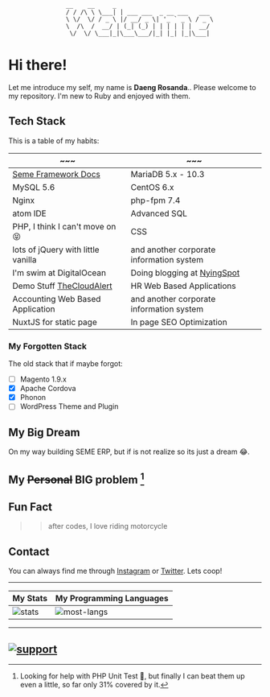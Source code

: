 ```
                __    __     _                          
                / / /\ \ \___| | ___ ___  _ __ ___   ___
                \ \/  \/ / _ \ |/ __/ _ \| '_ ` _ \ / _ \
                \  /\  /  __/ | (_| (_) | | | | | |  __/
                 \/  \/ \___|_|\___\___/|_| |_| |_|\___|
```


# Hi there!
Let me introduce my self, my name is **Daeng Rosanda**.. Please welcome to my repository. I'm new to Ruby and enjoyed with them.

## Tech Stack
This is a table of my habits:

| ~~~  | ~~~  |
|---|---|
| [Seme Framework Docs](https://seme.framework.web.id) | MariaDB 5.x - 10.3 |
| MySQL 5.6 | CentOS 6.x |
| Nginx | php-fpm 7.4 |
| atom IDE | Advanced SQL |
| PHP, I think I can't move on 😝 | CSS |
| lots of jQuery with little vanilla | and another corporate information system |
| I'm swim at DigitalOcean | Doing blogging at [NyingSpot](https://www.NyingSpot.com) |
| Demo Stuff [TheCloudAlert](https://www.thecloudalert.com) | HR Web Based Applications |
| Accounting Web Based Application | and another corporate information system |
| NuxtJS for static page | In page SEO Optimization |


### My Forgotten Stack
The old stack that if maybe forgot:
- [ ] Magento 1.9.x
- [X] Apache Cordova
- [X] Phonon
- [ ] WordPress Theme and Plugin

## My Big Dream

On my way building SEME ERP, but if is not realize so its just a dream 😂.

## My ~~Personal~~ BIG problem [^1]

[^1]: Looking for help with PHP Unit Test 🤯, but finally I can beat them up even a little, so far only 31% covered by it.

## Fun Fact

> > after codes, I love riding motorcycle


## Contact

You can always find me through [Instagram](https://instagram.com/drosanda) or [Twitter](https://twitter.com/drosanda). Lets coop!

---
| My Stats | My Programming Languages |
|---|---|
| ![stats](https://github-readme-stats.vercel.app/api?username=drosanda&show_icons=true&hide_title=true&count_private=true&theme=radical) | ![most-langs](https://github-readme-stats.vercel.app/api/top-langs/?username=drosanda&hide=javascript,html&theme=radical&layout=compact)|

---
[![support](https://img.shields.io/badge/$-support-ff69b4.svg?style=flat)](https://www.buymeacoffee.com/drosanda)
---


<!--

---
- 🔭 I’m currently working on [cenah.co.id](https://cenah.co.id)
- 🌱 I’m currently Creating SEME ERP
- 🌱 I’m currently learning *PHP Unit Test*
- 🤔 I’m looking for help with *PHP Unit Test*
- 💬 Ask me about [SemeFramework](https://seme.framework.web.id)
- 📫 How to reach me: [Instagram](https://instagram.com/drosanda)
- ⚡ Fun fact: after codes, I love motorcycle
---

**drosanda/drosanda** is a ✨ _special_ ✨ repository because its `README.md` (this file) appears on your GitHub profile.

Here are some ideas to get you started:

- 🔭 I’m currently working on ...
- 🌱 I’m currently learning ...
- 👯 I’m looking to collaborate on ...
- 🤔 I’m looking for help with ...
- 💬 Ask me about ...
- 📫 How to reach me: ...
- 😄 Pronouns: ...
- ⚡ Fun fact: ...
-->
